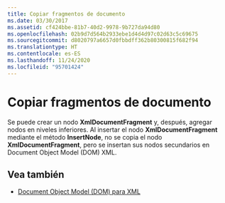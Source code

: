 ```yaml
---
title: Copiar fragmentos de documento
ms.date: 03/30/2017
ms.assetid: cf424bbe-81b7-40d2-9978-9b727da94d80
ms.openlocfilehash: 02b9d7d564b2933ebe1d4d4d97c02d63c5c69675
ms.sourcegitcommit: d8020797a6657d0fbbdff362b80300815f682f94
ms.translationtype: HT
ms.contentlocale: es-ES
ms.lasthandoff: 11/24/2020
ms.locfileid: "95701424"
---
```

# <a name="copying-document-fragments"></a>Copiar fragmentos de documento

Se puede crear un nodo **XmlDocumentFragment** y, después, agregar nodos en niveles inferiores. Al insertar el nodo **XmlDocumentFragment** mediante el método **InsertNode**, no se copia el nodo **XmlDocumentFragment**, pero se insertan sus nodos secundarios en Document Object Model (DOM) XML.  
  
## <a name="see-also"></a>Vea también

- [Document Object Model (DOM) para XML](xml-document-object-model-dom.md)
